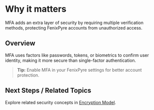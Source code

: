 
# Why it matters

MFA adds an extra layer of security by requiring multiple verification methods, protecting FenixPyre accounts from unauthorized access.

## Overview

MFA uses factors like passwords, tokens, or biometrics to confirm user identity, making it more secure than single-factor authentication.

> **Tip:** Enable MFA in your FenixPyre settings for better account protection.

## Next Steps / Related Topics

Explore related security concepts in [Encryption Model](../02-core-concepts/encryption-model.md).